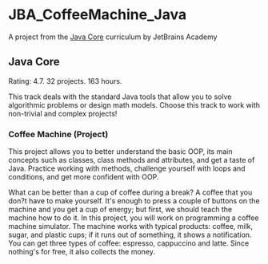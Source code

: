 # JBA_CoffeeMachine_Java
A project from the [Java Core](https://hyperskill.org/projects/33?track=15) curriculum by JetBrains Academy 
## Java Core
Rating: 4.7. 32 projects. 163 hours.

This track deals with the standard Java tools that allow you to solve algorithmic problems or design math models. Choose this track to work with non-trivial and complex projects!

### Coffee Machine (Project)
This project allows you to better understand the basic OOP, its main concepts such as classes, class methods and attributes, and get a taste of Java. 
Practice working with methods, challenge yourself with loops and conditions, and get more confident with OOP.

What can be better than a cup of coffee during a break? A coffee that you don?t have to make yourself. 
It's enough to press a couple of buttons on the machine and you get a cup of energy; but first, we should teach the machine how to do it. 
In this project, you will work on programming a coffee machine simulator. 
The machine works with typical products: coffee, milk, sugar, and plastic cups; if it runs out of something, it shows a notification. 
You can get three types of coffee: espresso, cappuccino and latte. 
Since nothing's for free, it also collects the money.
